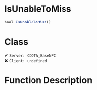 # IsUnableToMiss
```js	
bool IsUnableToMiss()
```
# Class
✔ `Server: CDOTA_BaseNPC`  
✖ `Client: undefined`  

# Function Description


